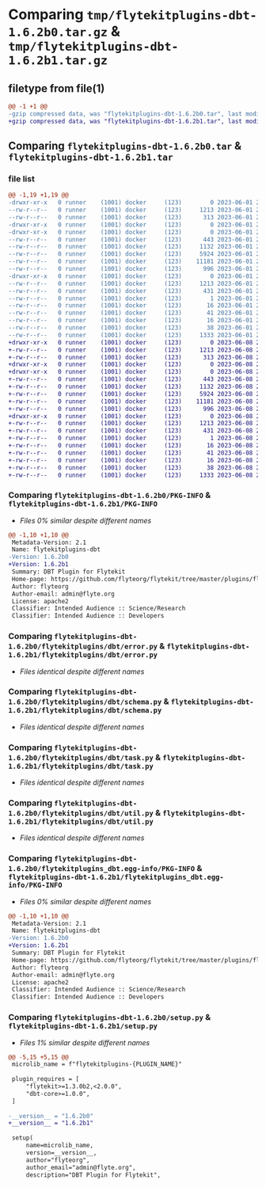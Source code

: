 # Comparing `tmp/flytekitplugins-dbt-1.6.2b0.tar.gz` & `tmp/flytekitplugins-dbt-1.6.2b1.tar.gz`

## filetype from file(1)

```diff
@@ -1 +1 @@
-gzip compressed data, was "flytekitplugins-dbt-1.6.2b0.tar", last modified: Thu Jun  1 20:41:53 2023, max compression
+gzip compressed data, was "flytekitplugins-dbt-1.6.2b1.tar", last modified: Thu Jun  8 23:49:42 2023, max compression
```

## Comparing `flytekitplugins-dbt-1.6.2b0.tar` & `flytekitplugins-dbt-1.6.2b1.tar`

### file list

```diff
@@ -1,19 +1,19 @@
-drwxr-xr-x   0 runner    (1001) docker     (123)        0 2023-06-01 20:41:53.207807 flytekitplugins-dbt-1.6.2b0/
--rw-r--r--   0 runner    (1001) docker     (123)     1213 2023-06-01 20:41:53.207807 flytekitplugins-dbt-1.6.2b0/PKG-INFO
--rw-r--r--   0 runner    (1001) docker     (123)      313 2023-06-01 20:41:31.000000 flytekitplugins-dbt-1.6.2b0/README.md
-drwxr-xr-x   0 runner    (1001) docker     (123)        0 2023-06-01 20:41:53.207807 flytekitplugins-dbt-1.6.2b0/flytekitplugins/
-drwxr-xr-x   0 runner    (1001) docker     (123)        0 2023-06-01 20:41:53.207807 flytekitplugins-dbt-1.6.2b0/flytekitplugins/dbt/
--rw-r--r--   0 runner    (1001) docker     (123)      443 2023-06-01 20:41:31.000000 flytekitplugins-dbt-1.6.2b0/flytekitplugins/dbt/__init__.py
--rw-r--r--   0 runner    (1001) docker     (123)     1132 2023-06-01 20:41:31.000000 flytekitplugins-dbt-1.6.2b0/flytekitplugins/dbt/error.py
--rw-r--r--   0 runner    (1001) docker     (123)     5924 2023-06-01 20:41:31.000000 flytekitplugins-dbt-1.6.2b0/flytekitplugins/dbt/schema.py
--rw-r--r--   0 runner    (1001) docker     (123)    11181 2023-06-01 20:41:31.000000 flytekitplugins-dbt-1.6.2b0/flytekitplugins/dbt/task.py
--rw-r--r--   0 runner    (1001) docker     (123)      996 2023-06-01 20:41:31.000000 flytekitplugins-dbt-1.6.2b0/flytekitplugins/dbt/util.py
-drwxr-xr-x   0 runner    (1001) docker     (123)        0 2023-06-01 20:41:53.207807 flytekitplugins-dbt-1.6.2b0/flytekitplugins_dbt.egg-info/
--rw-r--r--   0 runner    (1001) docker     (123)     1213 2023-06-01 20:41:53.000000 flytekitplugins-dbt-1.6.2b0/flytekitplugins_dbt.egg-info/PKG-INFO
--rw-r--r--   0 runner    (1001) docker     (123)      431 2023-06-01 20:41:53.000000 flytekitplugins-dbt-1.6.2b0/flytekitplugins_dbt.egg-info/SOURCES.txt
--rw-r--r--   0 runner    (1001) docker     (123)        1 2023-06-01 20:41:53.000000 flytekitplugins-dbt-1.6.2b0/flytekitplugins_dbt.egg-info/dependency_links.txt
--rw-r--r--   0 runner    (1001) docker     (123)       16 2023-06-01 20:41:53.000000 flytekitplugins-dbt-1.6.2b0/flytekitplugins_dbt.egg-info/namespace_packages.txt
--rw-r--r--   0 runner    (1001) docker     (123)       41 2023-06-01 20:41:53.000000 flytekitplugins-dbt-1.6.2b0/flytekitplugins_dbt.egg-info/requires.txt
--rw-r--r--   0 runner    (1001) docker     (123)       16 2023-06-01 20:41:53.000000 flytekitplugins-dbt-1.6.2b0/flytekitplugins_dbt.egg-info/top_level.txt
--rw-r--r--   0 runner    (1001) docker     (123)       38 2023-06-01 20:41:53.207807 flytekitplugins-dbt-1.6.2b0/setup.cfg
--rw-r--r--   0 runner    (1001) docker     (123)     1333 2023-06-01 20:41:50.000000 flytekitplugins-dbt-1.6.2b0/setup.py
+drwxr-xr-x   0 runner    (1001) docker     (123)        0 2023-06-08 23:49:42.271224 flytekitplugins-dbt-1.6.2b1/
+-rw-r--r--   0 runner    (1001) docker     (123)     1213 2023-06-08 23:49:42.271224 flytekitplugins-dbt-1.6.2b1/PKG-INFO
+-rw-r--r--   0 runner    (1001) docker     (123)      313 2023-06-08 23:49:15.000000 flytekitplugins-dbt-1.6.2b1/README.md
+drwxr-xr-x   0 runner    (1001) docker     (123)        0 2023-06-08 23:49:42.267224 flytekitplugins-dbt-1.6.2b1/flytekitplugins/
+drwxr-xr-x   0 runner    (1001) docker     (123)        0 2023-06-08 23:49:42.267224 flytekitplugins-dbt-1.6.2b1/flytekitplugins/dbt/
+-rw-r--r--   0 runner    (1001) docker     (123)      443 2023-06-08 23:49:15.000000 flytekitplugins-dbt-1.6.2b1/flytekitplugins/dbt/__init__.py
+-rw-r--r--   0 runner    (1001) docker     (123)     1132 2023-06-08 23:49:15.000000 flytekitplugins-dbt-1.6.2b1/flytekitplugins/dbt/error.py
+-rw-r--r--   0 runner    (1001) docker     (123)     5924 2023-06-08 23:49:15.000000 flytekitplugins-dbt-1.6.2b1/flytekitplugins/dbt/schema.py
+-rw-r--r--   0 runner    (1001) docker     (123)    11181 2023-06-08 23:49:15.000000 flytekitplugins-dbt-1.6.2b1/flytekitplugins/dbt/task.py
+-rw-r--r--   0 runner    (1001) docker     (123)      996 2023-06-08 23:49:15.000000 flytekitplugins-dbt-1.6.2b1/flytekitplugins/dbt/util.py
+drwxr-xr-x   0 runner    (1001) docker     (123)        0 2023-06-08 23:49:42.271224 flytekitplugins-dbt-1.6.2b1/flytekitplugins_dbt.egg-info/
+-rw-r--r--   0 runner    (1001) docker     (123)     1213 2023-06-08 23:49:42.000000 flytekitplugins-dbt-1.6.2b1/flytekitplugins_dbt.egg-info/PKG-INFO
+-rw-r--r--   0 runner    (1001) docker     (123)      431 2023-06-08 23:49:42.000000 flytekitplugins-dbt-1.6.2b1/flytekitplugins_dbt.egg-info/SOURCES.txt
+-rw-r--r--   0 runner    (1001) docker     (123)        1 2023-06-08 23:49:42.000000 flytekitplugins-dbt-1.6.2b1/flytekitplugins_dbt.egg-info/dependency_links.txt
+-rw-r--r--   0 runner    (1001) docker     (123)       16 2023-06-08 23:49:42.000000 flytekitplugins-dbt-1.6.2b1/flytekitplugins_dbt.egg-info/namespace_packages.txt
+-rw-r--r--   0 runner    (1001) docker     (123)       41 2023-06-08 23:49:42.000000 flytekitplugins-dbt-1.6.2b1/flytekitplugins_dbt.egg-info/requires.txt
+-rw-r--r--   0 runner    (1001) docker     (123)       16 2023-06-08 23:49:42.000000 flytekitplugins-dbt-1.6.2b1/flytekitplugins_dbt.egg-info/top_level.txt
+-rw-r--r--   0 runner    (1001) docker     (123)       38 2023-06-08 23:49:42.271224 flytekitplugins-dbt-1.6.2b1/setup.cfg
+-rw-r--r--   0 runner    (1001) docker     (123)     1333 2023-06-08 23:49:38.000000 flytekitplugins-dbt-1.6.2b1/setup.py
```

### Comparing `flytekitplugins-dbt-1.6.2b0/PKG-INFO` & `flytekitplugins-dbt-1.6.2b1/PKG-INFO`

 * *Files 0% similar despite different names*

```diff
@@ -1,10 +1,10 @@
 Metadata-Version: 2.1
 Name: flytekitplugins-dbt
-Version: 1.6.2b0
+Version: 1.6.2b1
 Summary: DBT Plugin for Flytekit
 Home-page: https://github.com/flyteorg/flytekit/tree/master/plugins/flytekit-dbt
 Author: flyteorg
 Author-email: admin@flyte.org
 License: apache2
 Classifier: Intended Audience :: Science/Research
 Classifier: Intended Audience :: Developers
```

### Comparing `flytekitplugins-dbt-1.6.2b0/flytekitplugins/dbt/error.py` & `flytekitplugins-dbt-1.6.2b1/flytekitplugins/dbt/error.py`

 * *Files identical despite different names*

### Comparing `flytekitplugins-dbt-1.6.2b0/flytekitplugins/dbt/schema.py` & `flytekitplugins-dbt-1.6.2b1/flytekitplugins/dbt/schema.py`

 * *Files identical despite different names*

### Comparing `flytekitplugins-dbt-1.6.2b0/flytekitplugins/dbt/task.py` & `flytekitplugins-dbt-1.6.2b1/flytekitplugins/dbt/task.py`

 * *Files identical despite different names*

### Comparing `flytekitplugins-dbt-1.6.2b0/flytekitplugins/dbt/util.py` & `flytekitplugins-dbt-1.6.2b1/flytekitplugins/dbt/util.py`

 * *Files identical despite different names*

### Comparing `flytekitplugins-dbt-1.6.2b0/flytekitplugins_dbt.egg-info/PKG-INFO` & `flytekitplugins-dbt-1.6.2b1/flytekitplugins_dbt.egg-info/PKG-INFO`

 * *Files 0% similar despite different names*

```diff
@@ -1,10 +1,10 @@
 Metadata-Version: 2.1
 Name: flytekitplugins-dbt
-Version: 1.6.2b0
+Version: 1.6.2b1
 Summary: DBT Plugin for Flytekit
 Home-page: https://github.com/flyteorg/flytekit/tree/master/plugins/flytekit-dbt
 Author: flyteorg
 Author-email: admin@flyte.org
 License: apache2
 Classifier: Intended Audience :: Science/Research
 Classifier: Intended Audience :: Developers
```

### Comparing `flytekitplugins-dbt-1.6.2b0/setup.py` & `flytekitplugins-dbt-1.6.2b1/setup.py`

 * *Files 1% similar despite different names*

```diff
@@ -5,15 +5,15 @@
 microlib_name = f"flytekitplugins-{PLUGIN_NAME}"
 
 plugin_requires = [
     "flytekit>=1.3.0b2,<2.0.0",
     "dbt-core>=1.0.0",
 ]
 
-__version__ = "1.6.2b0"
+__version__ = "1.6.2b1"
 
 setup(
     name=microlib_name,
     version=__version__,
     author="flyteorg",
     author_email="admin@flyte.org",
     description="DBT Plugin for Flytekit",
```

